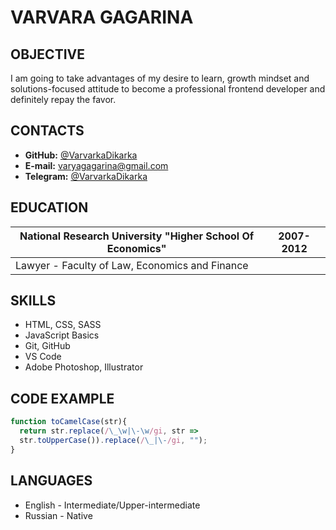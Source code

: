 # VARVARA GAGARINA

## OBJECTIVE

I am going to take advantages of my desire to learn, growth mindset and solutions-focused attitude to become a professional frontend developer and definitely repay the favor.

## CONTACTS

- **GitHub:** [@VarvarkaDikarka](https://github.com/Varvarkadikarka)
- **E-mail:** varyagagarina@gmail.com
- **Telegram:** [@VarvarkaDikarka](https://t.me/VarvarkaDikarka)

## EDUCATION

| National Research University "Higher School Of Economics"                                           | 2007-2012 |
| --------------------------                         | --------- |
| Lawyer - Faculty of Law, Economics and Finance                 |

## SKILLS

* HTML, CSS, SASS
* JavaScript Basics
* Git, GitHub
* VS Code
* Adobe Photoshop, Illustrator

## CODE EXAMPLE

```javascript
function toCamelCase(str){
  return str.replace(/\_\w|\-\w/gi, str => 
  str.toUpperCase()).replace(/\_|\-/gi, "");
}
```

## LANGUAGES

* English - Intermediate/Upper-intermediate
* Russian - Native


